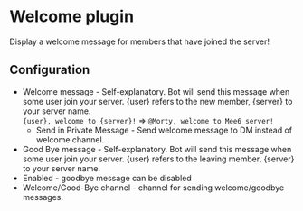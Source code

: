 # Welcome plugin

Display a welcome message for members that have joined the server!

## Configuration

* Welcome message - Self-explanatory. Bot will send this message when some user join your server.
  {user} refers to the new member, {server} to your server name.  
  `{user}, welcome to {server}!` => `@Morty, welcome to Mee6 server!`
  * Send in Private Message - Send welcome message to DM instead of welcome channel.
* Good Bye message - Self-explanatory. Bot will send this message when some user join your server.
  {user} refers to the leaving member, {server} to your server name.
* Enabled - goodbye message can be disabled
* Welcome/Good-Bye channel - channel for sending welcome/goodbye messages.
